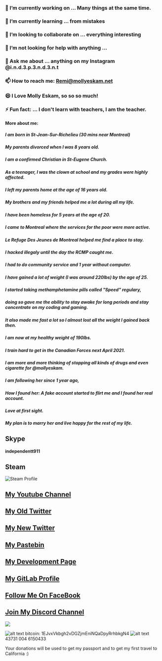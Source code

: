 ### 🔭 I’m currently working on ... Many things at the same time.
### 🌱 I’m currently learning ... from mistakes
### 👯 I’m looking to collaborate on ... everything interesting
### 🤔 I’m not looking for help with anything ... 
### 💬 Ask me about ... anything on my Instagram @i.n.d.3.p.3.n.d.3.n.t
### 📫 How to reach me: Remi@mollyeskam.net
### 😄 I Love Molly Eskam, so so so much!
### ⚡ Fun fact: ... I don't learn with teachers, I am the teacher.
#### More about me:
##### I am born in St-Jean-Sur-Richelieu (30 mins near Montreal)
##### My parents divorced when I was 8 years old.
##### I am a confirmed Christian in St-Eugene Church.
##### 
##### As a teenager, I was the clown at school and my grades were highly affected.
##### I left my parents home at the age of 16 years old.
##### My brothers and my friends helped me a lot during all my life.
##### 
##### I have been homeless for 5 years at the age of 20.
##### I came to Montreal where the services for the poor were more active.
##### Le Refuge Des Jeunes de Montreal helped me find a place to stay.
##### 
##### I hacked illegaly until the day the RCMP caught me.
##### I had to do community service and 1 year without computer.
##### I have gained a lot of weight (I was around 220lbs) by the age of 25.
##### 
##### I started taking methamphetamine pills called "Speed" regulary,
##### doing so gave me the ability to stay awake for long periods and stay concentrate on my coding and gaming.
##### It also made me fast a lot so I almost lost all the weight I gained back then.
##### 
##### I am now at my healthy weight of 190lbs.
##### I train hard to get in the Canadian Forces next April 2021.
##### I am more and more thinking of stopping all kinds of drugs and even cigarette for @mollyeskam.
##### 
##### I am following her since 1 year ago,
##### How I found her: A fake account started to flirt me and I found her real account.
##### Love at first sight.
##### My plan is to marry her and live happy for the rest of my life.
## Skype
#### independentt911
## Steam
![Steam Profile](https://badges.steamprofile.com/profile/default/steam/76561197978927604.png)
## [My Youtube Channel](https://is.gd/MyYouTube)
## [My Old Twitter](https://twitter.com/independentcod)
## [My New Twitter](https://twitter.com/ind3p3nd3nt_Git)
## [My Pastebin](https://pastebin.com/u/independentt)
## [My Development Page](https://ind3p3nd3nt.github.io)
## [My GitLab Profile](https://gitlab.com/ind3p3nd3nt)
## [Follow Me On FaceBook](https://fb.me/remi.girard2)
## [Join My Discord Channel](https://discord.gg/gGcWeas)
<a href="https://github.com/antonkomarev/github-profile-views-counter">
    <img src="https://komarev.com/ghpvc/?username=ind3p3nd3nt">
</a>

![alt text](https://i.ibb.co/y46PgGJ/20210503-222758005.jpg)
bitcoin: 1EJvxVkbgh2vDGZjmEniNQaDpyRrhbkgN4
![alt text](https://i.ibb.co/Yb4wNX3/20210509-110401.jpg)
43731 004 6150433


Your donations will be used to get my passport and to get my first travel to California :) 
